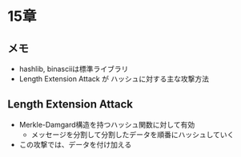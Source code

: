 # 15章

## メモ
- hashlib, binasciiは標準ライブラリ
- Length Extension Attack が ハッシュに対する主な攻撃方法

## Length Extension Attack
- Merkle-Damgard構造を持つハッシュ関数に対して有効
  - メッセージを分割して分割したデータを順番にハッシュしていく
- この攻撃では、データを付け加える
